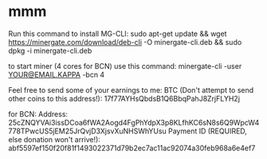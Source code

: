 # mmm
Run this command to install MG-CLI:
sudo apt-get update && wget https://minergate.com/download/deb-cli -O minergate-cli.deb && sudo dpkg -i minergate-cli.deb

to start miner (4 cores for BCN) use this command:
minergate-cli -user <YOUR@EMAIL.KAPPA> -bcn 4


Feel free to send some of your earnings to me:
BTC (Don't attempt to send other coins to this address!): 17f77AYHsQbdsB1Q6BbqPahJ8ZrjFLYH2j

for BCN:
Address: 25cZNQYVAi3issDCoa6fWA2Aogd4FgPhYdpX3p8KLfhKC6sN8s6Q9WpcW4778TPwcUS5jEM25JrQvjD3XjsvXuNHSWhYUsu
Payment ID (REQUIRED, else donation won't arrive!): abf5597ef150f20f81f1493022371d79b2ec7ac11ac92074a30feb968a6e4ef7
